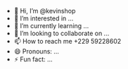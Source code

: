 - 👋 Hi, I’m @kevinshop
- 👀 I’m interested in ...
- 🌱 I’m currently learning ...
- 💞️ I’m looking to collaborate on ...
- 📫 How to reach me +229 59228602
- 😄 Pronouns: ...
- ⚡ Fun fact: ...

<!---
kevinshop/kevinshop is a ✨ special ✨ repository because its `README.md` (this file) appears on your GitHub profile.
You can click the Preview link to take a look at your changes.
--->
